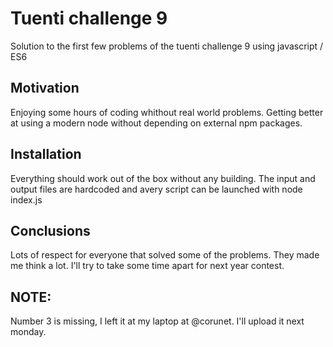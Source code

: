 #  Tuenti challenge 9

Solution to the first few problems of the tuenti challenge 9 using javascript / ES6

## Motivation

Enjoying some hours of coding whithout real world problems. Getting better at using a modern node without depending on external npm packages. 

## Installation

Everything should work out of the box without any building. The input and output files are hardcoded and avery script can be launched with node index.js

## Conclusions

Lots of respect for everyone that solved some of the problems. They made me think a lot. I'll try to take some time apart for next year contest.

## NOTE:

Number 3 is missing, I left it at my laptop at @corunet. I'll upload it next monday. 
